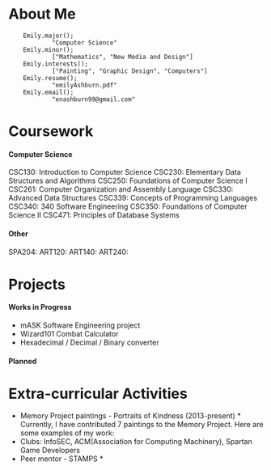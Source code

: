 # About Me
        
        Emily.major();
                "Computer Science"
        Emily.minor();
                ["Mathematics", "New Media and Design"]
        Emily.interests();
                ["Painting", "Graphic Design", "Computers"]
        Emily.resume();
                "emilyAshburn.pdf"
        Emily.email();
                "enashburn99@gmail.com"
                
# Coursework
#### Computer Science
CSC130: Introduction to Computer Science
CSC230: Elementary Data Structures and Algorithms
CSC250: Foundations of Computer Science I
CSC261: Computer Organization and Assembly Language
CSC330: Advanced Data Structures
CSC339: Concepts of Programming Languages
CSC340: 340 Software Engineering
CSC350: Foundations of Computer Science II
CSC471: Principles of Database Systems

#### Other
SPA204:
ART120:
ART140:
ART240:
                
# Projects
#### Works in Progress
* mASK Software Engineering project
* Wizard101 Combat Calculator
* Hexadecimal / Decimal / Binary converter

#### Planned


# Extra-curricular Activities
* Memory Project paintings - Portraits of Kindness (2013-present)
        * Currently, I have contributed 7 paintings to the Memory Project. Here are some examples of my work:
* Clubs: InfoSEC, ACM(Association for Computing Machinery), Spartan Game Developers
* Peer mentor - STAMPS
        * 
